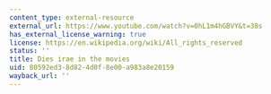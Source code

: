 ```yaml
---
content_type: external-resource
external_url: https://www.youtube.com/watch?v=0hL1m4hGBVY&t=38s
has_external_license_warning: true
license: https://en.wikipedia.org/wiki/All_rights_reserved
status: ''
title: Dies irae in the movies
uid: 80592ed3-8d82-4d0f-8e00-a983a8e20159
wayback_url: ''
---
```

